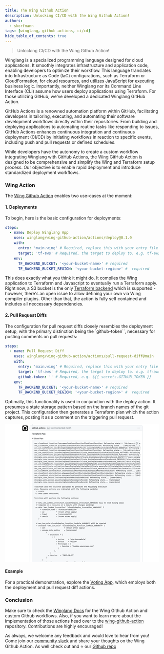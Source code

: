```yaml
---
title: The Wing Github Action
description: Unlocking CI/CD with the Wing Github Action! 
authors: 
  - skorfmann
tags: [winglang, github actions, ci/cd]
hide_table_of_contents: true
---
```


> Unlocking CI/CD with the Wing Github Action! 
> <!--truncate-->

Winglang is a specialized programming language designed for cloud applications. It smoothly integrates infrastructure and application code, enabling developers to optimize their workflow. This language translates into Infrastructure as Code (IaC) configurations, such as Terraform or CloudFormation, for cloud resources, and utilizes JavaScript for executing business logic. Importantly, neither Winglang nor its Command Line Interface (CLI) assume how users deploy applications using Terraform. For those utilizing GitHub, we've developed a dedicated Winglang GitHub Action.

GitHub Actions is a renowned automation platform within GitHub, facilitating developers in tailoring, executing, and automating their software development workflows directly within their repositories. From building and deploying applications to automating routine tasks like responding to issues, GitHub Actions enhances continuous integration and continuous deployment (CI/CD) by initiating workflows in reaction to specific events, including push and pull requests or defined schedules.

While developers have the autonomy to create a custom workflow integrating Winglang with GitHub Actions, the Wing GitHub Action is designed to be comprehensive and simplify the Wing and Terraform setup process. Our objective is to enable rapid deployment and introduce standardized deployment workflows.

### Wing Action

The [Wing Github Action](https://github.com/winglang/wing-github-action) enables two use-cases at the moment:

#### 1. Deployments

To begin, here is the basic configuration for deployments:

```yml
steps:
  - name: Deploy Winglang App
    uses: winglang/wing-github-action/actions/deploy@0.1.0
    with:
      entry: 'main.wing' # Required, replace this with your entry file if different
      target: 'tf-aws' # Required, the target to deploy to. e.g. tf-aws, tf-gcp, tf-azure
    env:
      TF_BACKEND_BUCKET: '<your-bucket-name>' # required
      TF_BACKEND_BUCKET_REGION: '<your-bucket-region>' #  required
```

This does exactly what you think it might do. It compiles the Wing application to Terraform and Javascript to eventually run a Terraform apply. Right now, a S3 bucket is the only [Terraform backend](https://www.winglang.io/docs/guides/terraform-backends) which is supported - however, there's an open issue to allow defining your own via Wing compiler plugins. Other than that, the action is fully self contained and includes all neccessary dependencies.

#### 2. Pull Request Diffs

The configuration for pull request diffs closely resembles the deployment setup, with the primary distinction being the `github-token``, necessary for posting comments on pull requests:

```yml
steps:
  - name: Pull Request Diff
    uses: winglang/wing-github-action/actions/pull-request-diff@main
    with:
      entry: 'main.wing' # Required, replace this with your entry file if different
      target: 'tf-aws' # Required, the target to deploy to. e.g. tf-aws, tf-gcp, tf-azure
      github-token: '' # Required, e.g. ${{ secrets.GITHUB_TOKEN }}
    env:
      TF_BACKEND_BUCKET: '<your-bucket-name>' # required
      TF_BACKEND_BUCKET_REGION: '<your-bucket-region>' #  required
```

Optimally, this functionality is used in conjunction with the deploy action. It presumes a state storage pattern based on the branch names of the git project. This configuration then generates a Terraform plan which the action captures, posting it as a comment on the triggering pull request.

![](./assets/wing-action-diff-comment.png)

#### Example

For a practical demonstration, explore the [Voting App](https://github.com/winglang/voting-app), which employs both the deployment and pull request diff actions.

### Conclusion

Make sure to check the [Winglang Docs](https://www.winglang.io/docs/guides/ci-cd#wing-github-action) for the Wing Github Action and custom Github workflows. Also, if you want to learn more about the implementation of those actions head over to the [wing-github-action](https://github.com/winglang/wing-github-action) repository. Contributions are highly encouraged!

As always, we welcome any feedback and would love to hear from you! Come join our
[community slack](https://t.winglang.io/slack) and share your thoughts on the Wing Github Action. As well check out and :star: our [Github repo](https://github.com/winglang/wing)
